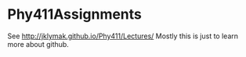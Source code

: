 # Phy411Assignments
See http://jklymak.github.io/Phy411/Lectures/
Mostly this is just to learn more about github.
